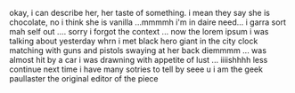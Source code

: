 okay, i can describe her, her taste of something. i mean they say she is chocolate, no  i think she is vanilla ...mmmmh i'm in daire need... i garra sort mah self out .... sorry i forgot the context ... now the lorem ipsum i was talking about yesterday whrn i met black hero giant in the city clock matching with guns and pistols swaying at her back  diemmmm ... was almost hit by a car i was drawning with appetite of lust ... iiiishhhh less continue next time i  have many sotries to tell
by seee u i am the geek paullaster the original editor of the piece
